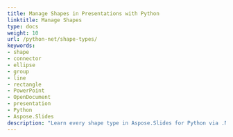 ```yaml
---
title: Manage Shapes in Presentations with Python
linktitle: Manage Shapes
type: docs
weight: 10
url: /python-net/shape-types/
keywords:
- shape
- connector
- ellipse
- group
- line
- rectangle
- PowerPoint
- OpenDocument
- presentation
- Python
- Aspose.Slides
description: "Learn every shape type in Aspose.Slides for Python via .NET, with clear examples to create, format, and edit shapes in PPT, PPTX and ODP presentations."
---
```

